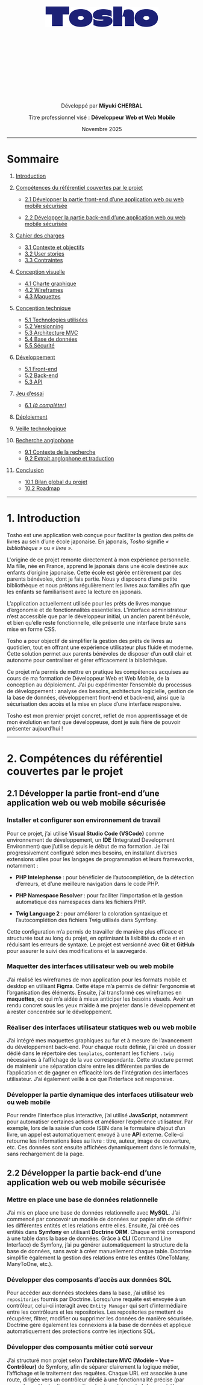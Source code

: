 <div style="text-align:center; margin-top:300px;">

  <img src="/img/ui/logo-big.svg" alt="logo" style="display:block; margin:auto; width:300px;">

  <div style="margin-top:200px">
    <p>Développé par <strong>Miyuki CHERBAL</strong></p>
    <p>Titre professionnel visé : <strong>Développeur Web et Web Mobile</strong></p>
    <p>Novembre 2025</p>
  </div>

</div>

<div style="page-break-after: always;"></div>

---

# Sommaire

1. [Introduction](#1-introduction)

2. [Compétences du référentiel couvertes par le projet](#2-compétences-du-référentiel-couvertes-par-le-projet)

   - [2.1 Développer la partie front-end d’une application web ou web mobile sécurisée](#21-développer-la-partie-front-end-dune-application-web-ou-web-mobile-sécurisée)

   - [2.2 Développer la partie back-end d’une application web ou web mobile sécurisée](#22-développer-la-partie-back-end-dune-application-web-ou-web-mobile-sécurisée)

3. [Cahier des charges](#3-cahier-des-charges)
   - [3.1 Contexte et objectifs](#31-contexte-et-objectifs)
   - [3.2 User stories](#32-user-stories)
   - [3.3 Contraintes](#33-contraintes)

4. [Conception visuelle](#4-conception-visuelle)
   - [4.1 Charte graphique](#41-charte-graphique)
   - [4.2 Wireframes](#42-wireframes)
   - [4.3 Maquettes](#43-maquettes)

5. [Conception technique](#5-conception-technique)
   - [5.1 Technologies utilisées](#51-technologies-utilisées)
   - [5.2 Versionning](#52-versionning)
   - [5.3 Architecture MVC](#53-architecture-mvc)
   - [5.4 Base de données](#54-base-de-données)
   - [5.5 Sécurité](#55-sécurité)

6. [Développement](#5-déveleppement)
   - [5.1 Front-end](#51-front-end)
   - [5.2 Back-end](#52-back-end)
   - [5.3 API](#53-api)

7. [Jeu d’essai](#6-jeu-dessai)
   - [6.1 *(à compléter)*](#61-à-compléter)

8. [Déploiement](#7-déploiement)

9. [Veille technologique](#8-veille-technologique)

10. [Recherche anglophone](#9-recherche-anglophone)
      - [9.1 Contexte de la recherche](#91-contexte-de-la-recherche)
      - [9.2 Extrait anglophone et traduction](#92-extrait-anglophone-et-traduction)

11. [Conclusion](#10-conclusion)
    - [10.1 Bilan global du projet](#101-bilan-global-du-projet)
    - [10.2 Roadmap](#102-roadmap)


<div style="page-break-after: always;"></div>

---

# 1. Introduction

Tosho est une application web conçue pour faciliter la gestion des prêts de livres au sein d’une école japonaise. En japonais, *Tosho* signifie *« bibliothèque »* ou *« livre »*.

L'origine de ce projet remonte directement à mon expérience personnelle. Ma fille, née en France, apprend le japonais dans une école destinée aux enfants d’origine japonaise. Cette école est gérée entièrement par des parents bénévoles, dont je fais partie. Nous y disposons d’une petite bibliothèque et nous prêtons régulièrement les livres aux familles afin que les enfants se familiarisent avec la lecture en japonais.

L’application actuellement utilisée pour les prêts de livres manque d’ergonomie et de fonctionnalités essentielles. L’interface administrateur n’est accessible que par le développeur initial, un ancien parent bénévole, et bien qu’elle reste fonctionnelle, elle présente une interface brute sans mise en forme CSS.

Tosho a pour objectif de simplifier la gestion des prêts de livres au quotidien, tout en offrant une expérience utilisateur plus fluide et moderne. Cette solution permet aux parents bénévoles de disposer d’un outil clair et autonome pour centraliser et gérer efficacement la bibliothèque.

Ce projet m’a permis de mettre en pratique les compétences acquises au cours de ma formation de Développeur Web et Web Mobile, de la conception au déploiement. J’ai pu expérimenter l’ensemble du processus de développement : analyse des besoins, architecture logicielle, gestion de la base de données, développement front-end et back-end, ainsi que la sécurisation des accès et la mise en place d’une interface responsive. 

Tosho est mon premier projet concret, reflet de mon apprentissage et de mon évolution en tant que développeuse, dont je suis fière de pouvoir présenter aujourd’hui !


<div style="page-break-after: always;"></div>

---


# 2. Compétences du référentiel couvertes par le projet 

## 2.1 Développer la partie front-end d’une application web ou web mobile sécurisée

### Installer et configurer son environnement de travail

Pour ce projet, j’ai utilisé **Visual Studio Code (VSCode)** comme environnement de développement, un **IDE** (Integrated Development Environment) que j’utilise depuis le début de ma formation. Je l’ai progressivement configuré selon mes besoins, en installant diverses extensions utiles pour les langages de programmation et leurs frameworks, notamment :
- **PHP Intelephense** : pour bénéficier de l’autocomplétion, de la détection d’erreurs, et d’une meilleure navigation dans le code PHP.

- **PHP Namespace Resolver** : pour faciliter l’importation et la gestion automatique des namespaces dans les fichiers PHP.

- **Twig Language 2** : pour améliorer la coloration syntaxique et l’autocomplétion des fichiers Twig utilisés dans Symfony.

Cette configuration m’a permis de travailler de manière plus efficace et structurée tout au long du projet, en optimisant la lisibilité du code et en réduisant les erreurs de syntaxe.
Le projet est versionné avec **Git** et **GitHub** pour assurer le suivi des modifications et la sauvegarde.

### Maquetter des interfaces utilisateur web ou web mobile

J’ai réalisé les wireframes de mon application pour les formats mobile et desktop en utilisant **Figma**. Cette étape m’a permis de définir l’ergonomie et l’organisation des éléments. Ensuite, j’ai transformé ces wireframes en **maquettes**, ce qui m’a aidée à mieux anticiper les besoins visuels. Avoir un rendu concret sous les yeux m’aide à me projeter dans le développement et à rester concentrée sur le développement.

### Réaliser des interfaces utilisateur statiques web ou web mobile

J’ai intégré mes maquettes graphiques au fur et à mesure de l’avancement du développement back-end. Pour chaque route définie, j’ai créé un dossier dédié dans le répertoire des ``templates``, contenant les fichiers ```.twig``` nécessaires à l’affichage de la vue correspondante. Cette structure permet de maintenir une séparation claire entre les différentes parties de l’application et de gagner en efficacité lors de l’intégration des interfaces utilisateur. J’ai également veillé à ce que l’interface soit responsive.

### Développer la partie dynamique des interfaces utilisateur web ou web mobile

Pour rendre l’interface plus interactive, j’ai utilisé **JavaScript**, notamment pour automatiser certaines actions et améliorer l’expérience utilisateur. Par exemple, lors de la saisie d’un code ISBN dans le formulaire d’ajout d’un livre, un appel est automatiquement envoyé à une **API** externe. Celle-ci retourne les informations liées au livre : titre, auteur, image de couverture, etc. Ces données sont ensuite affichées dynamiquement dans le formulaire, sans rechargement de la page. 

## 2.2 Développer la partie back-end d’une application web ou web mobile sécurisée

### Mettre en place une base de données relationnelle

J’ai mis en place une base de données relationnelle avec **MySQL**. J’ai commencé par concevoir un modèle de données sur papier afin de définir les différentes entités et les relations entre elles. Ensuite, j’ai créé ces entités dans **Symfony** en utilisant **Doctrine ORM**. Chaque entité correspond à une table dans la base de données. Grâce à **CLI** (Command Line Interface) de Symfony, j’ai pu générer automatiquement la structure de la base de données, sans avoir à créer manuellement chaque table. Doctrine simplifie également la gestion des relations entre les entités (OneToMany, ManyToOne, etc.).

### Développer des composants d’accès aux données SQL

Pour accéder aux données stockées dans la base, j’ai utilisé les ``repositories`` fournis par Doctrine. Lorsqu’une requête est envoyée à un contrôleur, celui-ci interagit avec ``Entity Manager`` qui sert d’intermédiaire entre les contrôleurs et les repositories.
Les repositories permettent de récupérer, filtrer, modifier ou supprimer les données de manière sécurisée. Doctrine gère également les connexions à la base de données et applique automatiquement des protections contre les injections SQL.

### Développer des composants métier coté serveur

J’ai structuré mon projet selon **l’architecture MVC (Modèle – Vue – Contrôleur)** de Symfony, afin de séparer clairement la logique métier, l’affichage et le traitement des requêtes. Chaque URL est associée à une route, dirigée vers un contrôleur dédié à une fonctionnalité précise (par exemple : prêts des livres, gestion des inventaires etc.).
Les contrôleurs interagissent avec les entités pour récupérer ou modifier les données, puis transmettent les résultats aux vues. Ce mécanisme est utilisé notamment pour la gestion complète du CRUD des livres.

### Documentner le déploiement d’une application dynamique web ou web mobile

Pour le déploiement, j’ai utilisé **Docker**, ce qui permet de standardiser l’environnement de développement et de production. J’ai rédigé un ``dockerfile`` qui décrit toutes les étapes nécessaires pour construire l’image de l’application : installation des dépendances, configuration, copie des fichiers, etc.
Toutes les commandes nécessaires à l’exécution du projet avec Docker sont documentées dans le fichier ``README.md``. Cela permet à n’importe quel utilisateur de cloner le dépôt et de lancer l’application en quelques lignes de commande, sans avoir à configurer manuellement l’environnement.

<div style="page-break-after: always;"></div>

---


# 3. Cahier des charges
## 3.1 Contexte et objectifs
### Contexte
Le projet **Tosho** est inspiré d’une application web actuellement utilisée au sein d’une école japonaise associative qui propose des cours de japonais aux enfants d’origine japonaise. L’école est entièrement gérée par des parents bénévoles, dont je fais partie, et met à disposition une petite bibliothèque afin d’encourager la lecture en japonais auprès des enfants.

Chaque semaine, les familles adhérentes peuvent emprunter des livres pour leurs enfants. Jusqu’à présent, ces prêts sont gérés via une application web existante, développée il y a plusieurs années par un ancien parent bénévole.
Le fonctionnement actuel est le suivant :

1. La famille choisit les livres à emprunter.

2. Chaque livre possède une étiquette avec un code unique (différent de l’ISBN) généré par l’association.

3. Le parent bibliothécaire saisit le nom de famille de l’emprunteur.

4. La liste des livres déjà empruntés par cette famille s’affiche.

5. Si la famille rapporte des livres, le bibliothécaire enregistre le retour de chaque livre.

6. Pour enregistrer un nouveau prêt, il saisit le code du livre correspondant.

Bien que cette application soit fonctionnelle, elle présente plusieurs limitations importantes :

- La partie administrateur (gestion des livres, des familles adhérentes, des bibliothécaires et des inventaires annuels) n’est pas accessible aux bénévoles actuels et nécessite toujours l’intervention du développeur d’origine.

- La recherche de familles n’est possible qu’en alphabet latin, ce qui rend la recherche en japonais (hiragana) impossible.

- L’interface est peu ergonomique, sans mise en page ni design CSS.

<div style="display:flex; margin-top: 50px; margin-bottom:50px; background:#b9faff">
<img src="/img/ui/tosyo.jpg" alt="book" style="display:block; margin:auto; width:40%;">
<img src="/img/ui/tosyo2.jpg" alt="family" style="display:block; margin:auto; width:40%;">
</div>

Ces contraintes rendent la gestion quotidienne de la bibliothèque peu flexible pour les parents bénévoles.

C’est dans ce contexte qu’a été conçu Tosho, une nouvelle application web de gestion des prêts de livres, pensée pour offrir une utilisation simple, fluide et autonome, sans dépendance à un intervenant technique extérieur.

### Objectifs

Le projet Tosho a pour objectif principal de faciliter et moderniser la gestion des prêts de livres au sein de l’école japonaise associative, tout en offrant aux parents bénévoles un outil simple, efficace et autonome.

Plus précisément, le projet vise à :

- Centraliser la gestion de la bibliothèque, en regroupant toutes les informations relatives aux livres, aux familles et aux bénévoles dans une interface administrateur claire et accessible.

- Améliorer l’ergonomie et l’expérience utilisateur, avec une interface intuitive, responsive et agréable à utiliser, adaptée aux besoins des bénévoles non techniques.

- Permettre un inventaire fiable et autonome, avec la possibilité de signaler facilement les livres manquants, mal rangés ou abîmés.

- Offrir une solution évolutive, qui pourra être enrichie ultérieurement de fonctionnalités supplémentaires (réservations, rappels automatiques, multilingue, etc.).

Ainsi, Tosho se positionne comme une solution moderne et complète, permettant aux bénévoles de gérer la bibliothèque de manière autonome et efficace, tout en garantissant un suivi fiable des prêts et retours de livres.

## 3.2 User stories

**Échelle de priorité :**  
- Priorité 0 : Obligatoire  
- Priorité 1 : Nécessaire  
- Priorité 2 : Secondaire


### Page de connexion

| En tant que...     | Je veux...                         | Afin de...                                        | Priorité |
|-------------------|------------------------------------|--------------------------------------------------|----------|
| Utilisateur (Admin ou Bibliothécaire) | Me connecter à l'application | Accéder à mes fonctionnalités selon mon rôle   | 0        |
| Utilisateur       | Récupérer mon mot de passe oublié   | Pouvoir accéder à nouveau à mon compte          | 0        |

### Gestion des prêts

| En tant que...          | Je veux...                                                       | Afin de...                             | Priorité |
|-------------------------|-----------------------------------------------------------------|---------------------------------------|----------|
| Bibliothécaire   | Enregistrer un prêt (livre, date, famille emprunteuse)          | Suivre les emprunts de livres         | 0        |
| Bibliothécaire   | Enregistrer le retour d’un livre                                 | Mettre à jour la disponibilité        | 0        |

---

### Inventaire (Côté bibliothécaire)

| En tant que...          | Je veux...                                                       | Afin de...                             | Priorité |
|-------------------------|-----------------------------------------------------------------|---------------------------------------|----------|
| Bibliothécaire   | Saisir l’ID d’un livre et valider sa présence lors de l’inventaire | Vérifier que le livre est bien là    | 1        |
| Bibliothécaire   | Signaler une anomalie                                           | Identifier anomalie                   | 1        |

---

### Gestion des livres (Admin uniquement)

| En tant que... | Je veux...                               | Afin de...                         | Priorité |
|----------------|-----------------------------------------|-----------------------------------|----------|
| Admin          | Ajouter un nouveau livre                 | Enrichir l’inventaire             | 1        |
| Admin          | Consulter les détails d’un livre        | Vérifier les informations         | 1        |
| Admin          | Modifier les informations d’un livre    | Corriger ou mettre à jour         | 1        |
| Admin          | Supprimer un livre                      | Retirer un livre obsolète         | 2        |

---

### Gestion des familles adhérentes (Admin uniquement)

| En tant que... | Je veux...                               | Afin de...                         | Priorité |
|----------------|-----------------------------------------|-----------------------------------|----------|
| Admin          | Ajouter une nouvelle famille             | Enregistrer les membres           | 1        |
| Admin          | Consulter les informations d’une famille| Vérifier les données              | 1        |
| Admin          | Modifier les informations d’une famille | Mettre à jour                     | 1        |
| Admin          | Supprimer une famille                    | Supprimer des adhérents            | 2        |

---

### Gestion des bibliothécaires (Admin uniquement)

| En tant que... | Je veux...                                      | Afin de...                                               | Priorité |
|----------------|-------------------------------------------------|----------------------------------------------------------|----------|
| Admin          | Créer un compte bibliothécaire                  | Leur permettre d'accéder à l'application                 | 1        |
| Admin          | Modifier un compte bibliothécaire               | Mettre à jour leurs informations                         | 1        |
| Admin          | Supprimer un compte bibliothécaire              | Retirer l'accès à quelqu'un qui ne fait plus partie      | 2        |
| Admin          | Voir la liste des bibliothécaires               | Gérer plus facilement l'équipe de gestion                | 1        |
| Admin          | Activer/désactiver un compte bibliothécaire    | Contrôler l'accès à l'application                        | 1        |

---

### Gestion de l’inventaire (Admin uniquement)

| En tant que... | Je veux...                                     | Afin de...                                               | Priorité |
|----------------|-----------------------------------------------|----------------------------------------------------------|----------|
| Admin          | Programmer une session d'inventaire          | Planifier quand les bénévoles vont vérifier les livres  | 1        |
| Admin          | Actualiser l'état d'inventaire (session ouverte/fermée/à venir, etc.) | Suivre correctement le statut de chaque session       | 1        |
| Admin          | Voir l'avancement de l'inventaire           | Savoir combien de livres ont été vérifiés et combien restent | 1        |
| Admin          | Modifier l'état des livres signalés         | Mettre à jour l’état après avoir réglé le problème     | 1        |
---
### Interface et sécurité

| En tant que...     | Je veux...                         | Afin de...                                        | Priorité |
|--------------------|------------------------------------|--------------------------------------------------|----------|
| Admin              | Passer de l’interface Admin à l’interface Bibliothécaire | Gérer la bibliothèque comme un parent bibliothécaire | 2        |
| Bibliothécaire     | Modifier mon mot de passe           | Sécuriser mon compte ou le mettre à jour         | 1        |
| Bibliothécaire     | Initialiser mon mot de passe        | En cas de perte de mot de passe                   | 0        |


## 3.3 Contraintes

- L’interface doit être **simple** et **intuitive**, adaptée à des utilisateurs non techniques. Les bibliothécaires et **les administrateurs sont des bénévoles**.
- L’accès aux fonctionnalités doit être restreint selon le rôle de l’utilisateur :
  - **Admin (parent bénévole)** : gère les familles, les livres, les bibliothécaires et l’inventaire.
  - **Bibliothécaire (parent bénévole)** : enregistre les prêts et retours, et participe aux sessions d’inventaire.
- Les données doivent être fiables et mises à jour en temps réel afin d’éviter les erreurs de double prêt ou de livres manquants.

<div style="page-break-after: always;"></div>

---

# 4. Conception visuelle

L’identité visuelle de **Tosho** a été pensée pour refléter l’esprit d’une association scolaire : à la fois **ludique**, **conviviale** et **accessible**.
L’objectif est de proposer une interface simple à comprendre, agréable à utiliser et adaptée aux parents bénévoles.

## 4.1 Charte graphique

### Couleurs principales

<img src="/img/ui/chart.svg" alt="logo" style="display:block; margin:auto; width:60%; margin-bottom:30px; margin-top:30px;">

- ``#1c2176`` : pour le texte, les bordures et les icônes
- ``#debaff`` : couleur principale de l'interface **bibliothécaire**
- ``#9bafff`` : couleur principale de l'interface **admin**

### Couleurs des composants
TODO


### Typographie
Le choix des polices a été fait avec soin pour garantir une lecture claire tout en apportant une touche moderne.

- ``"MuseoModerno"`` : pour les titres et le menu
- ``"Outfit"`` ; pour les textes courants

### Logo


Le logo ***Tosho*** — qui signifie *livre* ou *bibliothéque* en japonais — a été conçu sur Figma. J'ai chosisi la police ``"Climate Crisis"`` pour son style rétro, en harmonie avec le style **pixel art** des icônes.

<img src="/img/ui/logo-big.svg" alt="logo" style="display:block; margin:auto; width:200px;">

### Icônes
J'ai opté pour les icônes ``"Pixel free icons"`` au style **pixel art** pour apporter une touche **ludique** et **conviviale**. Elles ont également été exportées en SVG depuis Figma.

<div style="display:flex; margin-bottom:50px;">
<img src="/img/ui/child-book.svg" alt="book" style="display:block; margin:auto; width:100px;">
<img src="/img/ui/family.svg" alt="family" style="display:block; margin:auto; width:100px;">
<img src="/img/ui/books.svg" alt="books" style="display:block; margin:auto; width:100px;">
</div>

### Favicon

TODO

## 4.2 Wireframes

Les wireframes m'ont permis de **planifier la structure et l’organisation de l’interface** avant de passer à la création des maquettes.  
Ils servent à visualiser rapidement la disposition des éléments et le parcours utilisateur sans se soucier du design final.

### Version mobile
- Les sections principales sont **claires et accessibles**, avec un menu compact pour gagner de la place.  
- Les onglets et boutons sont positionnés pour une navigation **facile avec le pouce**.  
- Les cartes représentant les livres ou les emprunts sont **empilées verticalement** pour un accès rapide. 

<img src="/img/ui/wireframe-mb (2).PNG" style="width:60%; margin-left:auto; margin-right:auto; margin-top: 1rem; margin-bottom:1rem;">

### Version desktop
- Les éléments sont **bien espacés** et la navigation facile avec les onglets.   

<img src="/img/ui/wireframe-desk1.PNG" style="width:60%; margin-left:auto; margin-right:auto; margin-top: 1rem; margin-bottom:1rem;">
<img src="/img/ui/wireframe-desk2.PNG" style="width:60%; margin-left:auto; margin-right:auto; margin-top: 1rem; margin-bottom:1rem;">


## 4.3 Maquettes

Les maquettes m'ont permis de visualiser le rendu attendu et de vérifier que l’interface est adaptée aux utilisateurs.  
Pour assurer la meilleure expérience utilisateur (**UX**) sur mobile comme sur desktop, j’ai ajusté l’emplacement et la disposition des différents éléments.

### Version mobile
- Le menu utilise des **icônes** pour gagner de la place.  
- Les onglets sont adaptés à la **taille de l’écran**.  
- Les cartes de livres ou d’emprunts sont affichées les unes au-dessus des autres pour faciliter la lecture et rendre la navigation plus fluide.  
- Un **fond de couleur différent** est utilisé pour distinguer facilement les interfaces selon le rôle de l’utilisateur.

<img src="/img/ui/maquette-mb.PNG" style="width:60%; margin-left:auto; margin-right:auto; margin-top: 1rem; margin-bottom:1rem;">

### Version desktop
- Des **effets hover** sont ajoutés sur le menu et les cartes pour améliorer l’interactivité et guider l’utilisateur.    
- Les onglets et sections restent bien visibles et accessibles pour une navigation intuitive.

<img src="/img/ui/maquette-desk.PNG" style="width:60%; margin-left:auto; margin-right:auto; margin-top: 1rem; margin-bottom:1rem;">

# 5. Conception technique
## 5.1 Technologies utilisées

### Back-end  
- Language : **PHP 8.2**
- Framework : **Symfony 6.4**

<img src="/img/code/v-1.svg" alt="version" style="display:block; width:100%; margin-left:auto; margin-right:auto; margin-top: 1rem; margin-bottom:1rem;">

Le choix de **Symfony 6.4** permet de bénéficier du **Long-Term Support (LTS)**. Cela signifie qu’elle bénéficie de mises à jour de sécurité et de corrections de bugs pendant plusieurs années, ce qui rend le projet plus stable et durable.

Symfony facilite la **gestion du back-end** grâce à ses nombreux outils intégrés :

- Gestion de la base de données et des entités avec **Doctrine ORM (Object Relational Mapping)**

- création et validation des formulaires,

- gestion de la sécurité et des rôles utilisateurs.
### Bundles et composants Symfony

Symfony repose sur des **composants** et des **bundles**, qui permettent de structurer et de réutiliser facilement le code dans l’application.

- Les **composants Symfony** sont des **bibliothèques PHP indépendantes** — c'est à dire qu'ils ne dépendent pas de Symfony. Chaque composant remplit une tâche technique précise.
Exemples :

   - **HttpFoundation** : gère les requêtes et réponses HTTP

   - **Routing** : gère le système de routes

   - **Form** : gère la création et la validation des formulaires

   - **Security** : gère la sécurité et l’authentification

- Les **bundles** sont des **ensembles de composants configurés** pour ajouter une fonctionnalité complète à une application Symfony. Certains bundles sont natifs,— c'est à dire qu'ils sont intégrés dans le framework et prêts à l'emploi.
Examples :

   - **TwigBundle** : permet de gérer les vues avec Twig,

   - **DoctrineBundle** : gère la base de données via Doctrine ORM

   - **SecurityBundle** : s’occupe de l’authentification et des rôles utilisateurs.

### Front-end  

- **HTML** : J'ai structuré le code avec des balises sémantiques comme `<header>`, `<nav>`, `<main>` et `<footer>` afin d’assurer une bonne organisation du contenu. Pour rendre l’application **responsive**, j’ai ajouté la balise suivante :  


<img src="/img/code/respo.svg" alt="version" style="display:block; width:100%; margin-left:auto; margin-right:auto; margin-top: 1rem; margin-bottom:1rem;">


indispensable pour adapter l’affichage aux différentes tailles d’écran.  

- **CSS** : Les fichiers CSS sont séparés par composants pour une meilleure organisation. J’ai également créé un fichier spécifique pour les **variables CSS** (couleurs, tailles, polices) afin d’assurer une **cohérence visuelle** et de pouvoir modifier facilement le style global du site. 
J’ai utilisé `@media screen` pour adapter le design aux différentes tailles d’écran.

- **Twig** : J’ai utilisé Twig, le moteur de template de Symfony, pour créer des pages dynamiques. Il permet de séparer le code PHP de l’affichage et de réutiliser facilement des éléments comme le `<header>`, le `<footer>` ou les onglets (tabs) sur toutes les pages.


## 5.2 Versionning

La sauvegarde et le suivi du code sont assurés par **Git**, avec un dépôt distant sur **GitHub**.  

J’ai organisé le développement avec plusieurs branches :  
- `dev` : utilisée pour le développement  
- `docker-deploy` : dédiée au déploiement via **Docker**, contenant les fichiers et configurations de production.  

Cette organisation permet de séparer clairement le travail de développement local des configurations et fichiers liés au déploiement.


## 5.3 Architecture MVC

L’application suit le modèle **MVC (Model – View – Controller)** propre à Symfony, qui sépare clairement les responsabilités :  

- **Controller (Contrôleur)** : reçoit les requêtes de l’utilisateur, exécute la logique métier et envoie les données vers la vue correspondante.  
- **Model (Modèle)** : gère les entités et communique avec la base de données via **Doctrine ORM**, puis renvoie les données au contrôleur.  
- **View (Vue)** : reçoit les données du contrôleur et génère l’affichage des pages avec **Twig**.

```mermaid
flowchart TD
    U[Utilisateur] -->|Envoie requête| C[Contrôleur]
    C -->|Demande ou modifie données| M[Modèle]
    M -->|Renvoie données| C
    C -->|Transmet données à la vue| V[Vue]
    V -->|Retourne la page rendue| C
    C -->|Renvoie la réponse| U

    style U fill:#f9f,stroke:#333,stroke-width:1px
    style C fill:#bbf,stroke:#333,stroke-width:1px
    style M fill:#bfb,stroke:#333,stroke-width:1px
    style V fill:#ffb,stroke:#333,stroke-width:1px

```


## 5.4 Base de données 

### Conception

J’ai d’abord conçu ma base de données sur papier, en définissant les tables et leurs relations afin de répondre aux besoins fonctionnels de l’application.
Ensuite, j’ai présenté le schéma à mon formateur, puis j’ai ajusté la structure en applicant ses retours afin d’améliorer la cohérence et la logique du modèle.
Cette étape m’a permis de comprendre le concept de relations entre les tables (OneToMany, ManyToOne, etc.) et de définir précisément les tables ainsi que leurs relations, avant de passer à la modélisation dans Symfony.

### Modélisation et relations

Après avoir conçu le schéma de la base de données sur papier et validé sa cohérence avec mon formateur, j’ai traduit ce modèle en **entités Symfony**.  
Cette étape permet de transformer les tables et leurs relations en **classes PHP**, avec Doctrine qui gère automatiquement la création des tables et des clés étrangères.
J’ai créé ces entités grâce à la commande CLI de Symfony :

<img src="/img/code/entite.svg" alt="version" style="display:block; width:100%; margin-left:auto; margin-right:auto; margin-top: 1rem; margin-bottom:1rem;">
Cette commande permet de définir :

- le nom de l’entité 

- les **propriétés** (les champs de la table)

- les **relations** avec d’autres entités.

Dans **Field type**, on peut définir la relation entre les entités. **Doctrine** s’occupe ensuite d’ajuster les champs pour gérer correctement les relations.

### Entités créées

| Entité          | Description  |
|-----------------|-----------------------------|
| `User`          | Contient les informations des utilisateurs et leurs **rôles** pour gérer les droits d’accès (admin, bibliothécaire). |
| `Family`        | Représente les familles adhérentes à l’association. Stocke les informations de contact et les liens avec `Loan`. |
| `Book`          | Contient les informations des livres (titre, auteur, statut, code, localisation, etc.) et les relations avec `Loan` et `InventoryItem`. |
| `Loan`          | Représente un prêt de livre : lien entre un livre et une famille. |
| `Inventory`     | Représente une session d’inventaire. |
| `InventoryItem` | Relie un livre à une session d’inventaire et permet de signaler les anomalies (perdu, mal rangé, abîmé). |


### Relations principales entre entités

| Entité source      | Type de relation | Entité cible      | Description |
|-------------------|----------------|-----------------|------------|
| `Family`          | **OneToMany**       | `Loan`          | Une famille peut avoir plusieurs prêts, mais chaque prêt correspond à une seule famille. |
| `Loan`            | **ManyToOne**       | `Book`          | Un prêt correspond à un seul livre, mais un livre peut être emprunté plusieurs fois. |
| `User`            | **OneToMany**       | `Loan`          | Un utilisateur (bibliothécaire) peut gérer plusieurs prêts. |
| `InventoryItem`   | **ManyToOne**       | `Book`          | Chaque item d’inventaire est lié à un seul livre. |
| `InventoryItem`   | **ManyToOne**       | `Inventory`     | Chaque item d’inventaire appartient à une seule session d’inventaire. |


### Générer la base de données

Une fois les entités créées, Symfony et Doctrine permettent de générer automatiquement la base de données.
Pour créer la base de données :

<img src="/img/code/doctrine.svg" style="width:80%; margin-left:auto; margin-right:auto; margin-top: 1rem; margin-bottom:1rem;">

Pour créer ou mettre à jour les tables selon les entités :

<img src="/img/code/db.svg" style="width:80%; margin-left:auto; margin-right:auto; margin-top: 1rem; margin-bottom:1rem;">

Ces commandes synchronisent la base de données avec le modèle défini dans le code.

<img src="/img/schema-db.PNG" style="width:80%; margin-left:auto; margin-right:auto; margin-top: 1rem; margin-bottom:1rem;">

---

## 5.5 Sécurité
L’application intègre plusieurs mécanismes de sécurité fournis par Symfony :

- **Gestion des rôles et autorisations** :  
`ROLE_LIBRARIAN`, `ROLE_ADMIN` définis dans `security.yaml`.  
- **Authentification et sessions sécurisées**.  
- **Protection CSRF** sur tous les formulaires sensibles.  
- **Hachage des mots de passe** avec hacher.  
- **Filtrage des accès aux routes** selon le rôle utilisateur. ``isGranted``

Ces mesures garantissent la confidentialité des données et un contrôle précis des accès.

---



# 9. Veille technologique
Tout au long de ma formation, je me suis documenté et informé pour progresser, résoudre des problèmes techniques et me tenir à jour sur les évolutions dans le domaine du développement web.

**La documentation officielle de PHP** a été une ressource que j’ai beaucoup consultée. Celle de **Symfony**, très bien structurée et accompagnée d’exemples concrets, m’a également été d’une grande aide, notamment pour la mise en place des formulaires et la configuration des routes.

Lors de bugs ou de difficultés techniques, j’ai effectué des recherches approfondies sur le web. **Stack Overflow** a été l’une de mes principales ressources : je faisais toujours **attention à la date des réponses** pour m’assurer de leur pertinence avec les versions récentes des outils que j’utilisais.

Côté front-end, le site **MDN Web Docs** a été ma principale ressource, très utile pour approfondir ma compréhension de HTML, CSS et JavaScript.
Pour la conception visuelle de mon application, j’ai souvent consulté le site **Dribbble**, qui m’a permis de m’inspirer de designs modernes et de me tenir informé des tendances actuelles en UI/UX.

Quand un bug persistait malgré mes recherches, j’utilisais ChatGPT comme solution de dernier recours. Cela m’a permis de gagner du temps et de débloquer des situations complexes, grâce à des explications claires et des exemples de code adaptés à mon problème.

J’ai également regardé de nombreuses vidéos sur YouTube pour approfondir certains sujets, notamment l’utilisation de Git, ainsi que pour enrichir ma culture générale dans le domaine du développement.

Ces ressources m’ont également permis de m’habituer à lire et comprendre **la documentation en anglais**, qui est souvent plus complète et mise à jour.


